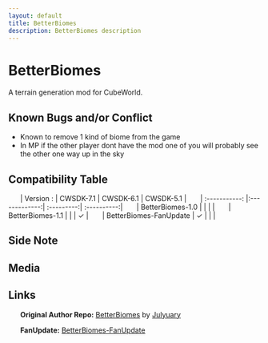 ```yaml
---
layout: default
title: BetterBiomes
description: BetterBiomes description
---
```


# BetterBiomes

A terrain generation mod for CubeWorld.

## Known Bugs and/or Conflict

- Known to remove 1 kind of biome from the game
- In MP if the other player dont have the mod one of you will probably see the other one way up in the sky

## Compatibility Table
  
 
&nbsp;&nbsp;&nbsp;&nbsp;&nbsp;&nbsp;| Version :               | CWSDK-7.1     | CWSDK-6.1  | CWSDK-5.1   |
&nbsp;&nbsp;&nbsp;&nbsp;&nbsp;&nbsp;| :-----------:           |:-------------:| :---------:| :----------:|
&nbsp;&nbsp;&nbsp;&nbsp;&nbsp;&nbsp;| BetterBiomes-1.0        |               |            |             |
&nbsp;&nbsp;&nbsp;&nbsp;&nbsp;&nbsp;| BetterBiomes-1.1        |               |            |  &#10003;   |
&nbsp;&nbsp;&nbsp;&nbsp;&nbsp;&nbsp;| BetterBiomes-FanUpdate  | 	&#10003;    |            |             |

## Side Note

## Media

## Links

&nbsp;&nbsp;&nbsp;&nbsp;&nbsp;&nbsp;**Original Author Repo:** [BetterBiomes](https://github.com/ParanormalVibe/BetterBiomes) by [Julyuary](https://github.com/ParanormalVibe)

&nbsp;&nbsp;&nbsp;&nbsp;&nbsp;&nbsp;**FanUpdate:** [BetterBiomes-FanUpdate](https://github.com/Paroyer/BetterBiomes-FanUpdate) 
